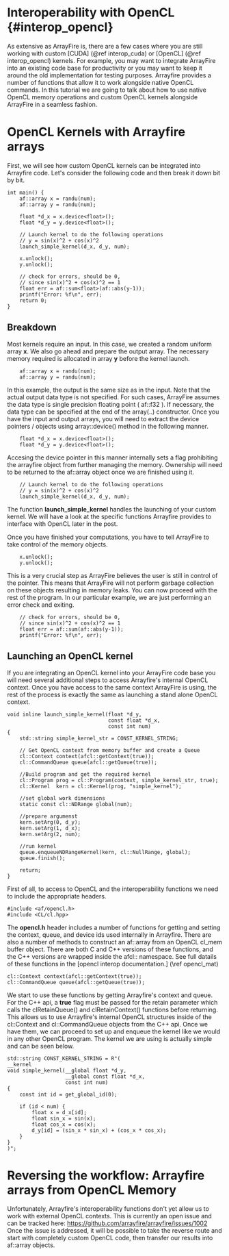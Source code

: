 Interoperability with OpenCL {#interop_opencl}
========

As extensive as ArrayFire is, there are a few cases where you are still working
with custom [CUDA] (@ref interop_cuda) or [OpenCL] (@ref interop_opencl) kernels.
For example, you may want to integrate ArrayFire into an existing code base for 
productivity or you may want to keep it around the old implementation for testing
purposes. Arrayfire provides a number of functions that allow it to work alongside 
native OpenCL commands. In this tutorial we are going to talk about how to use 
native OpenCL memory operations and custom OpenCL kernels alongside ArrayFire
in a seamless fashion.

# OpenCL Kernels with Arrayfire arrays
First, we will see how custom OpenCL kernels can be integrated into Arrayfire code.
Let's consider the following code and then break it down bit by bit.

~~~~~~~~~~~~~~~~~~~~~~~~~~~~~~~~~~~~~~~~~~~~~~~~~~~~~~~~~~~~~~~~~~~~~~~{.cpp}
int main() {
    af::array x = randu(num);
    af::array y = randu(num);

    float *d_x = x.device<float>();
    float *d_y = y.device<float>();

    // Launch kernel to do the following operations
    // y = sin(x)^2 + cos(x)^2
    launch_simple_kernel(d_x, d_y, num);

    x.unlock();
    y.unlock();

    // check for errors, should be 0,
    // since sin(x)^2 + cos(x)^2 == 1
    float err = af::sum<float>(af::abs(y-1));
    printf("Error: %f\n", err);
    return 0;
}
~~~~~~~~~~~~~~~~~~~~~~~~~~~~~~~~~~~~~~~~~~~~~~~~~~~~~~~~~~~~~~~~~~~~~~~

## Breakdown
Most kernels require an input. In this case, we created a random uniform array **x**.
We also go ahead and prepare the output array. The necessary memory required is
allocated in array **y** before the kernel launch.
~~~~~~~~~~~~~~~~~~~~~~~~~~~~~~~~~~~~~~~~~~~~~~~~~~~~~~~~~~~~~~~~~~~~~~~{.cpp}
    af::array x = randu(num);
    af::array y = randu(num);
~~~~~~~~~~~~~~~~~~~~~~~~~~~~~~~~~~~~~~~~~~~~~~~~~~~~~~~~~~~~~~~~~~~~~~~

In this example, the output is the same size as in the input. Note that the actual
output data type is not specified. For such cases, ArrayFire assumes the data type
is single precision floating point ( af::f32 ). If necessary, the data type can
be specified at the end of the array(..) constructor. Once you have the input and
output arrays, you will need to extract the device pointers / objects using 
array::device() method in the following manner.
~~~~~~~~~~~~~~~~~~~~~~~~~~~~~~~~~~~~~~~~~~~~~~~~~~~~~~~~~~~~~~~~~~~~~~~{.cpp}
    float *d_x = x.device<float>();
    float *d_y = y.device<float>();
~~~~~~~~~~~~~~~~~~~~~~~~~~~~~~~~~~~~~~~~~~~~~~~~~~~~~~~~~~~~~~~~~~~~~~~
Accesing the device pointer in this manner internally sets a flag prohibiting 
the arrayfire object from further managing the memory. Ownership will need to be
returned to the af::array object once we are finished using it.

~~~~~~~~~~~~~~~~~~~~~~~~~~~~~~~~~~~~~~~~~~~~~~~~~~~~~~~~~~~~~~~~~~~~~~~{.cpp}
    // Launch kernel to do the following operations
    // y = sin(x)^2 + cos(x)^2
    launch_simple_kernel(d_x, d_y, num);
~~~~~~~~~~~~~~~~~~~~~~~~~~~~~~~~~~~~~~~~~~~~~~~~~~~~~~~~~~~~~~~~~~~~~~~
The function **launch_simple_kernel** handles the launching of your custom kernel.
We will have a look at the specific functions Arrayfire provides to interface with
OpenCL later in the post. 

Once you have finished your computations, you have to tell ArrayFire to take control
of the memory objects.
~~~~~~~~~~~~~~~~~~~~~~~~~~~~~~~~~~~~~~~~~~~~~~~~~~~~~~~~~~~~~~~~~~~~~~~{.cpp}
    x.unlock();
    y.unlock();
~~~~~~~~~~~~~~~~~~~~~~~~~~~~~~~~~~~~~~~~~~~~~~~~~~~~~~~~~~~~~~~~~~~~~~~
This is a very crucial step as ArrayFire believes the user is still in control
of the pointer. This means that ArrayFire will not perform garbage collection 
on these objects resulting in memory leaks. You can now proceed with the rest of
the program. In our particular example, we are just performing an error check and exiting.

~~~~~~~~~~~~~~~~~~~~~~~~~~~~~~~~~~~~~~~~~~~~~~~~~~~~~~~~~~~~~~~~~~~~~~~{.cpp}
    // check for errors, should be 0,
    // since sin(x)^2 + cos(x)^2 == 1
    float err = af::sum(af::abs(y-1));
    printf("Error: %f\n", err);
~~~~~~~~~~~~~~~~~~~~~~~~~~~~~~~~~~~~~~~~~~~~~~~~~~~~~~~~~~~~~~~~~~~~~~~

## Launching an OpenCL kernel
If you are integrating an OpenCL kernel into your ArrayFire code base you will
need several additional steps to access Arrayfire's internal OpenCL context. 
Once you have access to the same context ArrayFire is using, the rest of the 
process is exactly the same as launching a stand alone OpenCL context.
~~~~~~~~~~~~~~~~~~~~~~~~~~~~~~~~~~~~~~~~~~~~~~~~~~~~~~~~~~~~~~~~~~~~~~~{.cpp}
void inline launch_simple_kernel(float *d_y,
                                 const float *d_x,
                                 const int num)
{
    std::string simple_kernel_str = CONST_KERNEL_STRING;

    // Get OpenCL context from memory buffer and create a Queue
    cl::Context context(afcl::getContext(true));
    cl::CommandQueue queue(afcl::getQueue(true));

    //Build program and get the required kernel
    cl::Program prog = cl::Program(context, simple_kernel_str, true);
    cl::Kernel  kern = cl::Kernel(prog, "simple_kernel");

    //set global work dimensions
    static const cl::NDRange global(num);

    //prepare argumenst
    kern.setArg(0, d_y);
    kern.setArg(1, d_x);
    kern.setArg(2, num);

    //run kernel
    queue.enqueueNDRangeKernel(kern, cl::NullRange, global);
    queue.finish();

    return;
}
~~~~~~~~~~~~~~~~~~~~~~~~~~~~~~~~~~~~~~~~~~~~~~~~~~~~~~~~~~~~~~~~~~~~~~~
First of all, to access to OpenCL and the interoperability functions we need to
include the appropriate headers.

~~~~~~~~~~~~~~~~~~~~~~~~~~~~~~~~~~~~~~~~~~~~~~~~~~~~~~~~~~~~~~~~~~~~~~~{.cpp}
#include <af/opencl.h>
#include <CL/cl.hpp>
~~~~~~~~~~~~~~~~~~~~~~~~~~~~~~~~~~~~~~~~~~~~~~~~~~~~~~~~~~~~~~~~~~~~~~~
The **opencl.h** header includes a number of functions for getting and setting
the context, queue, and device ids used internally in Arrayfire. There are also
a number of methods to construct an af::array from an OpenCL cl_mem buffer object.
There are both C and C++ versions of these functions, and the C++ versions are
wrapped inside the afcl:: namespace. See full datails of these functions in the
[opencl interop documentation.] (\ref opencl_mat)


~~~~~~~~~~~~~~~~~~~~~~~~~~~~~~~~~~~~~~~~~~~~~~~~~~~~~~~~~~~~~~~~~~~~~~~{.cpp}
cl::Context context(afcl::getContext(true));
cl::CommandQueue queue(afcl::getQueue(true));
~~~~~~~~~~~~~~~~~~~~~~~~~~~~~~~~~~~~~~~~~~~~~~~~~~~~~~~~~~~~~~~~~~~~~~~
We start to use these functions by getting Arrayfire's context and queue. For the
C++ api, a **true** flag must be passed for the retain parameter which calls the
clRetainQueue() and clRetainContext() functions before returning. This allows us
to use Arrayfire's internal OpenCL structures inside of the cl::Context and
cl::CommandQueue objects from the C++ api. Once we have them, we can proceed to 
set up and enqueue the kernel like we would in any other OpenCL program. 
The kernel we are using is actually simple and can be seen below.

~~~~~~~~~~~~~~~~~~~~~~~~~~~~~~~~~~~~~~~~~~~~~~~~~~~~~~~~~~~~~~~~~~~~~~~{.cpp}
std::string CONST_KERNEL_STRING = R"(
__kernel
void simple_kernel(__global float *d_y,
                   __global const float *d_x,
                   const int num)
{
    const int id = get_global_id(0);

    if (id < num) {
        float x = d_x[id];
        float sin_x = sin(x);
        float cos_x = cos(x);
        d_y[id] = (sin_x * sin_x) + (cos_x * cos_x);
    }
}
)";
~~~~~~~~~~~~~~~~~~~~~~~~~~~~~~~~~~~~~~~~~~~~~~~~~~~~~~~~~~~~~~~~~~~~~~~

# Reversing the workflow: Arrayfire arrays from OpenCL Memory

Unfortunately, Arrayfire's interoperability functions don't yet allow us to work with
external OpenCL contexts. This is currently an open issue and can be tracked here:
https://github.com/arrayfire/arrayfire/issues/1002
Once the issue is addressed, it will be possible to take the reverse route and start with
completely custom OpenCL code, then transfer our results into af::array objects.

